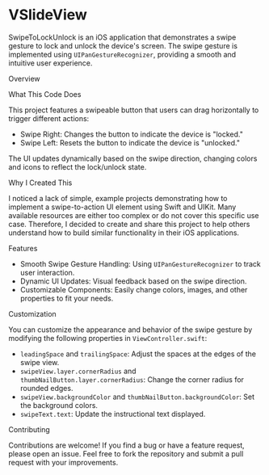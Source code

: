 # VSlideView

SwipeToLockUnlock is an iOS application that demonstrates a swipe gesture to lock and unlock the device's screen. The swipe gesture is implemented using `UIPanGestureRecognizer`, providing a smooth and intuitive user experience.

 Overview

 What This Code Does

This project features a swipeable button that users can drag horizontally to trigger different actions:

- Swipe Right: Changes the button to indicate the device is "locked."
- Swipe Left: Resets the button to indicate the device is "unlocked."

The UI updates dynamically based on the swipe direction, changing colors and icons to reflect the lock/unlock state.

 Why I Created This

I noticed a lack of simple, example projects demonstrating how to implement a swipe-to-action UI element using Swift and UIKit. Many available resources are either too complex or do not cover this specific use case. Therefore, I decided to create and share this project to help others understand how to build similar functionality in their iOS applications.

 Features

- Smooth Swipe Gesture Handling: Using `UIPanGestureRecognizer` to track user interaction.
- Dynamic UI Updates: Visual feedback based on the swipe direction.
- Customizable Components: Easily change colors, images, and other properties to fit your needs.


Customization

You can customize the appearance and behavior of the swipe gesture by modifying the following properties in `ViewController.swift`:

- `leadingSpace` and `trailingSpace`: Adjust the spaces at the edges of the swipe view.
- `swipeView.layer.cornerRadius` and `thumbNailButton.layer.cornerRadius`: Change the corner radius for rounded edges.
- `swipeView.backgroundColor` and `thumbNailButton.backgroundColor`: Set the background colors.
- `swipeText.text`: Update the instructional text displayed.

Contributing

Contributions are welcome! If you find a bug or have a feature request, please open an issue. Feel free to fork the repository and submit a pull request with your improvements.
